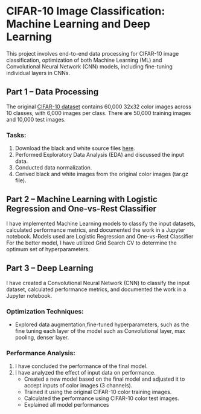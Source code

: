 # CIFAR-10 Image Classification: Machine Learning and Deep Learning
This project involves end-to-end data processing for CIFAR-10 image classification, optimization of both Machine Learning (ML) and Convolutional Neural Network (CNN) models, including fine-tuning individual layers in CNNs.

## Part 1 – Data Processing 

The original [CIFAR-10 dataset](https://www.cs.toronto.edu/~kriz/cifar.html) contains 60,000 32x32 color images across 10 classes, with 6,000 images per class. There are 50,000 training images and 10,000 test images.

### Tasks:
1. Download the black and white source files [here](https://drive.google.com/drive/folders/1Df7euj71zGxIlpCM8DXmYvhu3dptkw9L).
2. Performed Exploratory Data Analysis (EDA) and discussed the input data.
3. Conducted data normalization.
4. Cerived black and white images from the original color images (tar.gz file). 

## Part 2 – Machine Learning with Logistic Regression and One-vs-Rest Classifier

I have implemented Machine Learning models to classify the input datasets, calculated performance metrics, and documented the work in a Jupyter notebook. Models used are Logistic Regression and One-vs-Rest Classifier
For the better model, I have utilized Grid Search CV to determine the optimum set of hyperparameters.

## Part 3 – Deep Learning

I have created a Convolutional Neural Network (CNN) to classify the input dataset, calculated performance metrics, and documented the work in a Jupyter notebook.

### Optimization Techniques:
- Explored data augmentation,fine-tuned hyperparameters, such as the fine tuning each layer of the model such as Convolutional layer, max pooling, denser layer.
### Performance Analysis:
1. I have concluded the performance of the final model.
2. I have analyzed the effect of input data on performance.
   - Created a new model based on the final model and adjusted it to accept inputs of color images (3 channels).
   - Trained it using the original CIFAR-10 color training images.
   - Calculated the performance using CIFAR-10 color test images.
   - Explained all model performances
